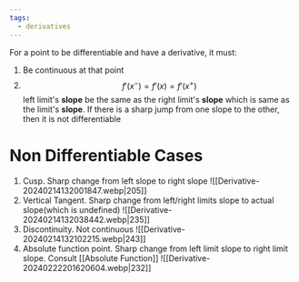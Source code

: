 ```yaml
---
tags:
  - derivatives
---
```

For a point to be differentiable and have a derivative, it must:
1. Be continuous at that point
2. $$f'(x^-)=f'(x)=f'(x^+)$$left limit's **slope** be the same as the right limit's **slope** which is same as the limit's **slope**. If there is a sharp jump from one slope to the other, then it is not differentiable
# Non Differentiable Cases
1. Cusp. Sharp change from left slope to right slope
![[Derivative-20240214132001847.webp|205]]
2. Vertical Tangent. Sharp change from left/right limits slope to actual slope(which is undefined) 
![[Derivative-20240214132038442.webp|235]]
3. Discontinuity. Not continuous
![[Derivative-20240214132102215.webp|243]]
4. Absolute function point. Sharp change from left limit slope to right limit slope. Consult [[Absolute Function]]
![[Derivative-20240222201620604.webp|232]]
